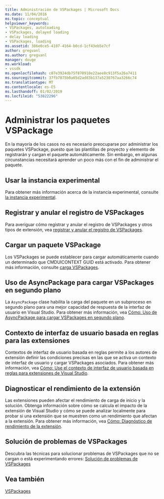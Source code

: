 ```yaml
---
title: Administración de VSPackages | Microsoft Docs
ms.date: 11/04/2016
ms.topic: conceptual
helpviewer_keywords:
- VSPackages, autoloading
- VSPackages, delayed loading
- delay loading
- VSPackages, loading
ms.assetid: 386e0ce5-4107-4164-b0cd-1cf43eb5e7cf
author: gregvanl
ms.author: gregvanl
manager: douge
ms.workload:
- vssdk
ms.openlocfilehash: c07e3924db75f870910e22aee8c913f5a26a7411
ms.sourcegitcommit: 37fb7075b0a65d2add3b137a5230767aa3266c74
ms.translationtype: MT
ms.contentlocale: es-ES
ms.lasthandoff: 01/02/2019
ms.locfileid: "53822296"
---
```

# <a name="manage-vspackages"></a>Administrar los paquetes VSPackage
En la mayoría de los casos no es necesario preocuparse por administrar los paquetes VSPackage, puesto que las plantillas de proyecto y elemento de registrarán y cargan el paquete automáticamente. Sin embargo, en algunas circunstancias necesitará aprender un poco más con el fin de administrar el paquete.  
  
## <a name="use-the-experimental-instance"></a>Usar la instancia experimental  
 Para obtener más información acerca de la instancia experimental, consulte [la instancia experimental](../extensibility/the-experimental-instance.md).  
  
## <a name="register-and-unregister-vspackages"></a>Registrar y anular el registro de VSPackages  
 Para averiguar cómo registrar y anular el registro de VSPackages y otros tipos de extensión, vea [registrar y anular el registro de VSPackages](../extensibility/registering-and-unregistering-vspackages.md).  
  
## <a name="load-a-vspackage"></a>Cargar un paquete VSPackage  
 Los VSPackages se puede establecer para cargar automáticamente cuando un determinado que CMDUICONTEXT GUID está activado. Para obtener más información, consulte [carga VSPackages](../extensibility/loading-vspackages.md).  
  
## <a name="use-asyncpackage-to-load-vspackages-in-the-background"></a>Uso de AsyncPackage para cargar VSPackages en segundo plano  
 La `AsyncPackage` clase habilita la carga del paquete en un subproceso en segundo plano para una mejor capacidad de respuesta de la interfaz de usuario en Visual Studio. Para obtener más información, vea [Cómo: Uso de AsyncPackage para cargar VSPackages en segundo plano](../extensibility/how-to-use-asyncpackage-to-load-vspackages-in-the-background.md).  
  
## <a name="rule-based-ui-context-for-extensions"></a>Contexto de interfaz de usuario basada en reglas para las extensiones  
 Contextos de interfaz de usuario basada en reglas permite a los autores de extensión definir las condiciones precisas en las que se activa un contexto de interfaz de usuario y cargar VSPackages asociados. Para obtener más información, vea [Cómo: Use el contexto de interfaz de usuario basada en reglas para extensiones de Visual Studio](../extensibility/how-to-use-rule-based-ui-context-for-visual-studio-extensions.md).  
  
## <a name="diagnose-extension-performance"></a>Diagnosticar el rendimiento de la extensión  
Las extensiones pueden afectar el rendimiento de carga de inicio y la solución. Obtenga información sobre cómo se calcula el impacto de la extensión de Visual Studio y cómo se puede analizar localmente para probar si una extensión que se muestren como un rendimiento que afectan a la extensión. Para obtener más información, vea [Cómo: Diagnóstico de rendimiento de la extensión](how-to-diagnose-extension-performance.md). 
  
## <a name="troubleshoot-vspackages"></a>Solución de problemas de VSPackages  
 Descubra las técnicas para solucionar problemas de VSPackages que no se cargan o está experimentando errores: [Solución de problemas de VSPackages](../extensibility/troubleshooting-vspackages.md)  
  
## <a name="see-also"></a>Vea también  
 [VSPackages](../extensibility/internals/vspackages.md)